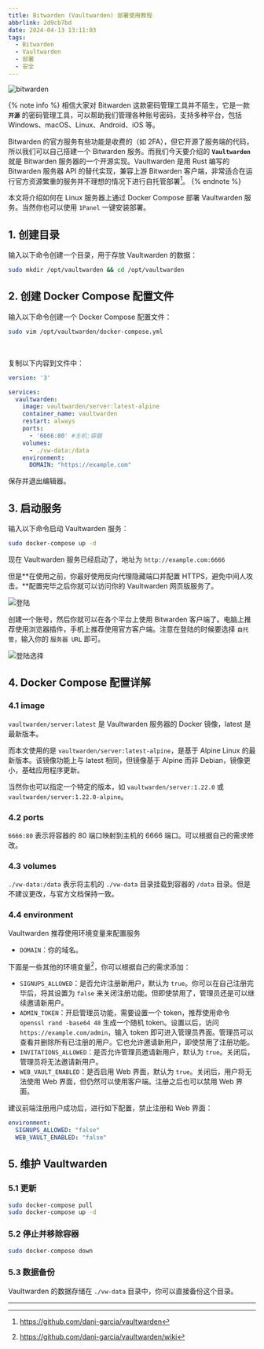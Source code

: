 ```yaml
---
title: Bitwarden (Vaultwarden) 部署使用教程
abbrlink: 2d9cb7bd
date: 2024-04-13 13:11:03
tags:
  - Bitwarden
  - Vaultwarden
  - 部署
  - 安全
---
```


![bitwarden](apps-combo-logo.webp)

{% note info %}
相信大家对 Bitwarden 这款密码管理工具并不陌生，它是一款 **`开源`** 的密码管理工具，可以帮助我们管理各种账号密码，支持多种平台，包括 Windows、macOS、Linux、Android、iOS 等。

Bitwarden 的官方服务有些功能是收费的（如 2FA），但它开源了服务端的代码，所以我们可以自己搭建一个 Bitwarden 服务。而我们今天要介绍的 **`Vaultwarden`** 就是 Bitwarden 服务器的一个开源实现。Vaultwarden 是用 Rust 编写的 Bitwarden 服务器 API 的替代实现，兼容上游 Bitwarden 客户端，非常适合在运行官方资源繁重的服务并不理想的情况下进行自托管部署[^1]。
{% endnote %}

本文将介绍如何在 Linux 服务器上通过 Docker Compose 部署 Vaultwarden 服务。当然你也可以使用 `1Panel` 一键安装部署。

## 1. 创建目录

输入以下命令创建一个目录，用于存放 Vaultwarden 的数据：
```bash
sudo mkdir /opt/vaultwarden && cd /opt/vaultwarden
```

## 2. 创建 Docker Compose 配置文件

输入以下命令创建一个 Docker Compose 配置文件：
```bash
sudo vim /opt/vaultwarden/docker-compose.yml
```
<br>

复制以下内容到文件中：
```yaml
version: '3'

services:
  vaultwarden:
    image: vaultwarden/server:latest-alpine
    container_name: vaultwarden
    restart: always
    ports:
      - '6666:80' #主机:容器
    volumes:
      - ./vw-data:/data
    environment:
      DOMAIN: "https://example.com"
```
保存并退出编辑器。

## 3. 启动服务

输入以下命令启动 Vaultwarden 服务：
```bash
sudo docker-compose up -d
```

现在 Vaultwarden 服务已经启动了，地址为 `http://example.com:6666`

但是**在使用之前，你最好使用反向代理隐藏端口并配置 HTTPS，避免中间人攻击。**配置完毕之后你就可以访问你的 Vaultwarden 网页版服务了。

![登陆](vault-login.webp)

创建一个账号，然后你就可以在各个平台上使用 Bitwarden 客户端了。电脑上推荐使用浏览器插件，手机上推荐使用官方客户端。注意在登陆的时候要选择 `自托管`，输入你的 `服务器 URL` 即可。

![登陆选择](login.webp)


## 4. Docker Compose 配置详解

### 4.1 image

`vaultwarden/server:latest` 是 Vaultwarden 服务器的 Docker 镜像，latest 是最新版本。

而本文使用的是 `vaultwarden/server:latest-alpine`，是基于 Alpine Linux 的最新版本。该镜像功能上与 latest 相同，但镜像基于 Alpine 而非 Debian，镜像更小，基础应用程序更新。

当然你也可以指定一个特定的版本，如 `vaultwarden/server:1.22.0` 或 `vaultwarden/server:1.22.0-alpine`。

### 4.2 ports

`6666:80` 表示将容器的 80 端口映射到主机的 6666 端口。可以根据自己的需求修改。

### 4.3 volumes

`./vw-data:/data` 表示将主机的 `./vw-data` 目录挂载到容器的 `/data` 目录。但是不建议更改，与官方文档保持一致。

### 4.4 environment

Vaultwarden 推荐使用环境变量来配置服务

- `DOMAIN`：你的域名。

下面是一些其他的环境变量[^2]，你可以根据自己的需求添加：

- `SIGNUPS_ALLOWED`：是否允许注册新用户，默认为 `true`。你可以在自己注册完毕后，将其设置为 `false` 来关闭注册功能。但即使禁用了，管理员还是可以继续邀请新用户。
- `ADMIN_TOKEN`：开启管理员功能，需要设置一个 token，推荐使用命令 `openssl rand -base64 48` 生成一个随机 token。设置以后，访问 `https://example.com/admin`，输入 token 即可进入管理员界面。管理员可以查看并删除所有已注册的用户。它也允许邀请新用户，即使禁用了注册功能。
- `INVITATIONS_ALLOWED`：是否允许管理员邀请新用户，默认为 `true`。关闭后，管理员将无法邀请新用户。
- `WEB_VAULT_ENABLED`：是否启用 Web 界面，默认为 `true`。关闭后，用户将无法使用 Web 界面，但仍然可以使用客户端。注册之后也可以禁用 Web 界面。


建议前端注册用户成功后，进行如下配置，禁止注册和 Web 界面：
```yml
environment:
  SIGNUPS_ALLOWED: "false"
  WEB_VAULT_ENABLED: "false"
```

## 5. 维护 Vaultwarden

### 5.1 更新

```bash
sudo docker-compose pull
sudo docker-compose up -d
```

### 5.2 停止并移除容器

```bash
sudo docker-compose down
```

### 5.3 数据备份

Vaultwarden 的数据存储在 `./vw-data` 目录中，你可以直接备份这个目录。


---

[^1]: https://github.com/dani-garcia/vaultwarden
[^2]: https://github.com/dani-garcia/vaultwarden/wiki
